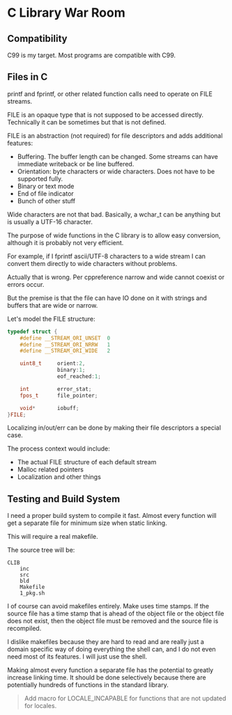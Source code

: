 # C Library War Room

## Compatibility

C99 is my target. Most programs are compatible with C99.

## Files in C

printf and fprintf, or other related function calls need to operate on FILE streams.

FILE is an opaque type that is not supposed to be accessed directly. Technically it can be sometimes but that is not defined.

FILE is an abstraction (not required) for file descriptors and adds additional features:
- Buffering. The buffer length can be changed. Some streams can have immediate writeback or be line buffered.
- Orientation: byte characters or wide characters. Does not have to be supported fully.
- Binary or text mode
- End of file indicator
- Bunch of other stuff

Wide characters are not that bad. Basically, a wchar_t can be anything but is usually a UTF-16 character.

The purpose of wide functions in the C library is to allow easy conversion, although it is probably not very efficient.

For example, if I fprintf ascii/UTF-8 characters to a wide stream I can convert them directly to wide characters without problems.

Actually that is wrong. Per cppreference narrow and wide cannot coexist or errors occur.

But the premise is that the file can have IO done on it with strings and buffers that are wide or narrow.

Let's model the FILE structure:
```c
typedef struct {
    #define __STREAM_ORI_UNSET  0
    #define __STREAM_ORI_NRRW   1
    #define __STREAM_ORI_WIDE   2

    uint8_t     orient:2,
                binary:1;
                eof_reached:1;

    int         error_stat;
    fpos_t      file_pointer;

    void*       iobuff;
}FILE;
```

Localizing in/out/err can be done by making their file descriptors a special case.

The process context would include:
- The actual FILE structure of each default stream
- Malloc related pointers
- Localization and other things

## Testing and Build System

I need a proper build system to compile it fast. Almost every function will get a separate file for minimum size when static linking.

This will require a real makefile.

The source tree will be:
```
CLIB
	inc
	src
	bld
	Makefile
	1_pkg.sh
```

I of course can avoid makefiles entirely. Make uses time stamps. If the source file has a time stamp that is ahead of the object file or the object file does not exist, then the object file must be removed and the source file is recompiled.

I dislike makefiles because they are hard to read and are really just a domain specific way of doing everything the shell can, and I do not even need most of its features. I will just use the shell.

Making almost every function a separate file has the potential to greatly increase linking time. It should be done selectively because there are potentially hundreds of functions in the standard library.


> Add macro for LOCALE_INCAPABLE for functions that are not updated for locales.


